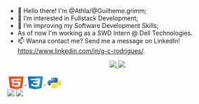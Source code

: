 - 👋 Hello  there! I'm @Athla/@Guilheme.grimm;
- 👀 I’m interested in Fullstack Development;
- 🌱 I’m improving my Software Development Skills;
- As of now I'm working as a SWD Intern @ Dell Technologies.
- 📫 Wanna contact me? Send me a message on LinkedIn!
                                        https://www.linkedin.com/in/g-c-rodrigues/.


<div align="center">
  <a href="https://github.com/athla">
  <img height="180em" src="https://github-readme-stats.vercel.app/api?username=athla&show_icons=true&theme=dark&include_all_commits=true&count_private=true"/>
  <img height="180em" src="https://github-readme-stats.vercel.app/api/top-langs/?username=athla&layout=compact&langs_count=7&theme=dark"/>
</div>
<div style="display: inline_block"><br>
  <img align="center" alt="Rafa-HTML" height="30" width="40" src="https://raw.githubusercontent.com/devicons/devicon/master/icons/html5/html5-original.svg">
  <img align="center" alt="Rafa-CSS" height="30" width="40" src="https://raw.githubusercontent.com/devicons/devicon/master/icons/css3/css3-original.svg">
  <img align="center" alt="Rafa-Python" height="30" width="40" src="https://raw.githubusercontent.com/devicons/devicon/master/icons/python/python-original.svg">
</div>
<div>
  <a href = "mailto:guilher.c.rodrigues@gmail.com"><img src="https://img.shields.io/badge/-Gmail-%23333?style=for-the-badge&logo=gmail&logoColor=red" target="_blank"></a>
    <a href = "https://www.linkedin.com/in/g-c-rodrigues/"><img src="https://img.shields.io/badge/LinkedIn-0077B5?style=for-the-badge&logo=linkedin&logoColor=white" target="_blank"></a>
</div>
